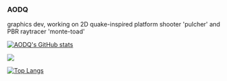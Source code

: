 ### AODQ

graphics dev, working on 2D quake-inspired platform shooter 'pulcher' and PBR raytracer 'monte-toad'

[![AODQ's GitHub stats](https://github-readme-stats.vercel.app/api?username=aodq)](https://github.com/anuraghazra/github-readme-stats)

![](https://github.com/username/github-stats/blob/master/generated/overview.svg)

[![Top Langs](https://github-readme-stats.vercel.app/api/top-langs/?username=aodq)](https://github.com/anuraghazra/github-readme-stats)

